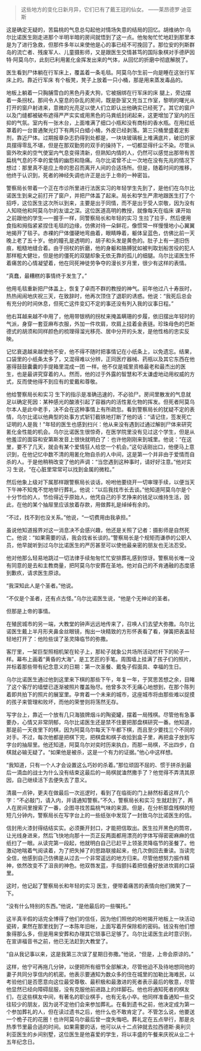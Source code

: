 > 这些地方的变化日新月异，它们已有了戴王冠的仙女。
> ——莱昂德罗·迪亚斯
<p> 这是确定无疑的，苦扁桃的气息总勾起他对情场失意的结局的回忆。胡维纳尔·乌尔比诺医生刚走进那个半明半暗的房间就悟到了这一点。他匆匆忙忙地赶到那里本是为了进行急救，但那件多年以来使他是心的事已经不可挽回了。那位安的列斯群岛的流亡者、残废军人、儿童摄影师，又是跟医生交情甚笃的国际象棋对手德萨因特·阿莫乌尔，此刻已利用氰化金挥发出来的气体，从回忆的折磨中彻底解脱了。</p>
<p> 医生看到尸体躺在行军床上，覆盖着一条毛毯。阿莫乌尔生前一向是睡在这张行军床上的。靠近行军床 有个板凳，凳子上放着一只小桶，那是用来蒸发毒品的。</p>
<p> 地板上躺着一只胸脯雪白的黑色丹麦大狗，它被捆绑在行军床的床 腿上，旁边摆着一条拐杖。那间令人窒息的杂乱的房间，既是卧室又充当工作室，黎明的曙光从打开的窗户射进来，意微的光亮足以使人们立即认出他确实已经死了。其它的窗户以及门缝都被破布遮得严严实实或用黑色的马粪纸封闭起来，这更增加了室内的压抑的气氛。室内有一张木台，上面堆满了细口小瓶和没有商标的香水瓶。在用红纸罩着的一台普通聚光灯下有两只白蜡小桶，外皮已经剥落。第三只桶里盛着定影剂，靠近尸体。过期报章杂志扔得到处都是，一块块玻璃板上堆满底片，破旧的家具摆得零乱不堪，但是在那双勤劳的双手的操持下，一切都显得纤尘不染。尽管从窗外吹来的空气使室内气息变得清新，但熟知内情的人，仍然可以感觉出那带有苦扁桃气息的不幸的爱情的幽怨和隐痛。乌尔比诺曾不止一次地在没有先兆的情况下想过：那里真不是应上帝的思召而离开人间的合适场所。但是，随着时间的推移，他终于认识到，死者的神经失调也许正是出于上帝的一种密旨。</p>
<p> 警察局长带着一个正在市诊所里进行法医实习的年轻学生先到了，是他们在乌尔比诺医生到来之前打开了窗户，并把尸体盖了起来。局长和学生严肃地跟医生打了个招呼，这位医生这次所以到来，主要是出于同情，而不是出于受人崇敬，因为没有人知晓他和阿莫乌尔的友谊之深。这位医道高明的教授，就像每天在临床 课开始之前跟他的学生—一握手一样，同警察局长和年轻的实习 生拉了拉手，然后便用食指和拇指紧紧捏住毛毯的边缘，仿佛对待一朵鲜花，像惯常一样慢慢地小心翼翼地揭开了毯子。赤裸的尸体僵硬地弯曲着，眼睛睁着，躯体呈蓝色，仿佛比前一天晚上老了五十岁。他的瞳孔是透明的，胡子和头发是黄色的。肚子上有一道旧伤痕，粗糙地缝合着。由于拐杖的折磨，他的身躯和胳膊犹如被判取划船苦役的犯人那样粗大健壮，但是他的僵死的双腿却象无依无靠的孤儿的细腿。乌尔比诺医生怀着痛苦的心情凝望着，他在同死神徒劳争夺的漫长岁月里，很少有这样的表情。</p>
<p> “真蠢，最糟糕的事情终于发生了。”</p>
<p> 他用毛毯重新把尸体盖上，恢复了卓而不群的教授的神气。前年他过八十寿辰时，热热闹闹地庆祝三天，在致辞时，他再次顶住了退职的诱惑。他说：“我死后总会有充分的时间休息，但死亡这件变幻不定的事还没有列入我的议事日程。”</p>
<p> 他右耳越来越不中用了，他用带银柄的拐杖来掩盖瞒珊的步履，依旧摆出年轻时的气派，身穿一套亚麻布衣服，外加一件坎肩，坎肩上挂着金表链。珍珠母色的巴斯德式的胡须和同样颜色的梳理得溜光移亮、居中分开的头发，是他性格的忠实反映。</p>
<p> 记忆衰退越来越使他不安，他不得不随时把事情记在小纸条上，以免遗忘。结果，口袋里的小纸条太多了，又混得难以分辨，正同医疗器械、药瓶以及其它东西在他塞得鼓鼓囊囊的手提箱里混成一团 一样。他不仅是城里资格最老和最杰出的医生，也是最讲究穿着的人。然而，他的过于外露的智慧和不太谦虚地动用权威的方式，反而使他得不到应有的爱戴和尊敬。</p>
<p> 他给警察局长和实习 生下的指示是准确迅速的，不必验尸。房间里散发的气息就足以确定死因：某种感光的酸液引起了容器内的活性氰化物的挥发。但死者阿莫乌尔本人是此中老手，决不会在这种事情上有所疏忽。看到警察局长的犹疑不定的表情，乌尔比诺以他典型的处事方式斩钉截铁地打断了他的话：“请记住，签发死亡证明的人是我！”年轻的医生也感到扫兴：他从来没有遇到过通过解剖尸体来研究氰化金性能的机会。乌尔比诺医生很惊奇，在医学院里没有见过这个学生，但是从他羞涩的面容和安第斯发音上很快就明白了：也许他刚刚来到城里。他说：“在这里，要不了几天，就会有某个爱情狂人给您一个机会。”这句话刚出口，他便马上意识到，在他记忆中数不清的用氰化物自杀的人中间，这是第一个并非由于爱情而自杀的人。于是他稍稍改变了他的声调：“当您遇到这种事时，请好好注意。”他对实习 生说，“在心脏里常常可以找到金属的微粒。”</p>
<p> 然后他象上级对下属那样跟警察局长谈话，吩咐他要绕开一切审理手续，以便当天下午神不知鬼不觉地举行葬礼。他说：“以后我找市长去谈。”他知道阿莫乌尔是个十分节俭的人，节俭得近乎原始人，他凭自己的手艺挣来的钱足以维持生活，因此，在他的某个抽屉里应该放着存款，用做葬礼是绰绰有余的。</p>
<p> “不过，找不到也没关系。”他说，“一切费用由我承担。”</p>
<p> 虽说他知道报界对这一消息决不会感兴趣，他还是关照了记者：摄影师是自然死亡。他说：“如果需要的话，我会找省长谈的。”警察局长是个规矩而谦恭的公职人员，他早就听到过乌尔比诺医生的严厉甚至可以使他最亲密的朋友也无法忍受。</p>
<p> 他对他那么轻易地跳过一切法律手续匆匆忙忙安排葬礼感到惊讶。警察局长唯一没有同意的是去和主教商量，把阿莫乌尔安葬在圣地。他对自己的不肯通融的态度感到歉疚，请求医生原谅。</p>
<p> “我深知此人是个圣者。”他说。</p>
<p> “不仅是个圣者，还有点古怪。”乌尔比诺医生说，“他是个无神论的圣者。</p>
<p> 但那是上帝的事情。</p>
<p> 在殖民城市的另一端，大教堂的钟声远远地传来了，召唤人们去望大弥撒。乌尔比诺医生戴上半月形夹鼻金丝眼镜，掏出一块精致的方形怀表看了看，弹簧把表盖轻轻地打开了：他险些误了圣灵降临节的弥撒。</p>
<p> 客厅里，一架巨型照相机架在轮子上，那轮子就象公共场所活动栏杆下的轮子一样。幕布上画着“黄昏的大海”，是工艺匠的手笔。周围墙上挂满了孩子们的照片，并标着那些带有纪念意义的日期：第一次圣餐、戴兔子假面具、幸福的生日。</p>
<p> 乌尔比诺医生通过他到这里来下棋的那些下午，年复一年，于冥思苦想之余，目睹了这个客厅的墙壁已逐渐被照片覆盖殆尽。他曾多次不无痛心地想到，在那个陈列着即共拍下的照片的展室里。孕育着一个未来的城市，这座城市将由那些难以捉摸的孩子来管理和败坏，而他的荣誉则将荡然无存。</p>
<p> 写字台上，靠近一个放有几只海狼牌烟斗的陶瓷罐，摆着一局残棋。尽管他有急事要办，心情又非常阴郁，乌尔比诺医生还是禁不住要把那盘棋研究一番。他知道，那是前一天夜里下的棋，因为阿莫乌尔每天下午都下棋，而且至少要找三个不同的对手。不过，每次他都是把棋下完，把棋盘和棋子收拾到盒子里，再把盒子放到写字台的抽屉里。他还知道，阿莫乌尔对奕时历来执白，而那一局棋，不出四步，白棋就必输无疑了。“如果他是被杀，这是一个有力的证据。”他心中这样想。</p>
<p> “我知道，只有一个人才会设置这么巧妙的杀着。”那位顽固不屈的、惯于拼杀到最后一滴血的战士为什么没有结束这最后的一局棋就溘然撒手了？他觉得不弄清其原因，自己继续活下去便失去了意义。</p>
<p> 清晨一点钟，更夫在做最后一次巡逻时，看到了在临街的门上赫然标着这样几个字：“不必敲门，请入内，并请通知警察。”不久，警察局长和实习 生就赶到了，两人在房间里搜索了一番，企图寻找苦扁桃气味的来源。但是，在分析那盘残棋的短短几分钟内，警察局长在写字台上的一些纸张中发现了一封致乌尔比诺医生的信。</p>
<p> 信封用火漆封得结结实实。必须撕开封口，才能把信取出。医生拉开黑色的筒帘，让光线身进来，然后飞快地向那十一页正反两面都用漂亮的字体写得密密麻麻的信纸扫了一眼。从读完第一段起，他就明白自己已赶平上领圣灵降临节的圣餐了。他激动地喘着气阅读着，为了把失掉了的思路联接起来，他几次倒回去重读。当读完全信，他感到自己仿佛是从过去一个非常遥远的地方归来。尽管他想努力振作精神，依然改变不了沮丧的神色。他双唇发蓝，手指颤抖着把信叠好放进坎肩的口袋里。</p>
<p> 这时，他记起了警察局长和年轻的实习 医生，便带着痛苦的表情向他们微笑了一下。</p>
<p> “没有什么特别的东西。”他说，“是他最后的一些嘱托。”</p>
<p> 这半真半假的话完全博得了他们的信任，因为他们照他的吩咐揭开地板上一块活动瓷砖，果然在那里找到了一本陈年旧帐，上面写着开保除柜的密码。钱没有他们想象得那么多，但是用来安葬和办理其它琐事已足够了。乌尔比诺医生此时意识到，在宣讲福音书之前，他已无法赶到大教堂了。</p>
<p> “自从我记事以来，这是我第三次误了星期日弥撒。”他说，“但是，上帝会原谅的。”</p>
<p> 这样，他宁可再拖几分钟，以便把所有细节全部解决，尽管他迫不及待地想同他的妻子共同分享信内的机密。他表示要通知为数众多的住在城里的加勒比海难民，以考验他们是否愿意向这位最受尊敬、最积极和最激进的死者表示最后的敬意，尽管他显然已经向障碍屈服，没有克服他前进路上的绊脚石。他也将通知死者的棋友们，在这些棋友中间，有著名的职业棋手，也有无名小卒。他同样准备通知一些交往较少的朋友，因为说不定他们会来参加葬礼。在看到遗书之前，他决定成为第一个参加葬礼的人，但在读过遗书之后，他什么也不敢肯定了。不管怎么说，他要送一个桅子花的花圈！也许阿莫乌尔最后曾一度失悔吧。葬礼定在五点举行，那是炎热季节里最合适的时间。如果需要的话，他可以从十二点钟就去拉西德斯·奥利贝利亚医生的乡间别墅，这位医生是他喜爱的学生，将以丰盛的午餐来庆祝从业二十五年纪念日。</p>
